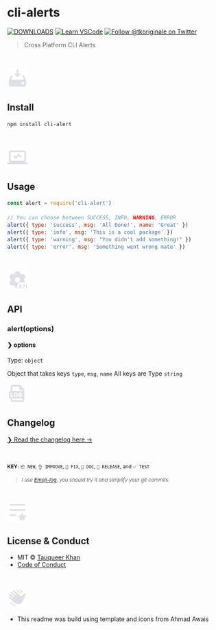 # cli-alerts

[![DOWNLOADS](https://img.shields.io/npm/dt/node-cli-handle-error?label=DOWNLOADS%20%20❯&colorA=6A788D&colorB=6A788D&style=flat)](https://www.npmjs.com/package/node-cli-handle-error) [![Learn VSCode](https://img.shields.io/badge/-VSCODE.pro%20%E2%86%92-gray.svg?colorB=6A788D&style=flat)](https://VSCode.pro/?utm_source=GitHubFOSS)
[![Follow @tkoriginale on Twitter](https://img.shields.io/badge/FOLLOW%20@MRAHMADAWAIS%20%E2%86%92-gray.svg?colorA=6A788D&colorB=6A788D&style=flat)](https://twitter.com/tkoriginale/)

> Cross Platform CLI Alerts

<br>

[![📟](https://raw.githubusercontent.com/ahmadawais/stuff/master/images/git/install.png)](./../../)

## Install

```sh
npm install cli-alert
```

<br>

[![⚙️](https://raw.githubusercontent.com/ahmadawais/stuff/master/images/git/usage.png)](./../../)

## Usage

```js
const alert = require('cli-alert')

// You can choose between SUCCESS, INFO, WARNING, ERROR
alert({ type: 'success', msg: 'All Done!', name: 'Great' })
alert({ type: 'info', msg: 'This is a cool package' })
alert({ type: 'warning', msg: "You didn't add something!" })
alert({ type: 'error', msg: 'Something went wrong mate' })
```

<br />

[![📃](https://raw.githubusercontent.com/ahmadawais/stuff/master/images/git/options.png)](./../../)

## API

### alert(options)

#### ❯ options

Type: `object`<br>

Object that takes keys `type`, `msg`, `name`
All keys are Type `string`

[![📝](https://raw.githubusercontent.com/ahmadawais/stuff/master/images/git/log.png)](changelog.md)

## Changelog

[❯ Read the changelog here →](changelog.md)

<br>

<small>**KEY**: `📦 NEW`, `👌 IMPROVE`, `🐛 FIX`, `📖 DOC`, `🚀 RELEASE`, and `✅ TEST`

> _I use [Emoji-log](https://github.com/ahmadawais/Emoji-Log), you should try it and simplify your git commits._

</small>

<br>

[![📃](https://raw.githubusercontent.com/ahmadawais/stuff/master/images/git/license.png)](./../../)

## License & Conduct

- MIT © [Tauqueer Khan](https://twitter.com/tkoriginale/)
- [Code of Conduct](code-of-conduct.md)

<br>

[![🙌](https://raw.githubusercontent.com/ahmadawais/stuff/master/images/git/connect.png)](./../../)

- This readme was build using template and icons from Ahmad Awais
